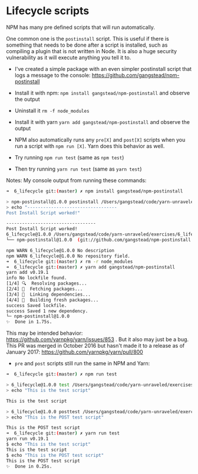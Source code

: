 # Lifecycle scripts

NPM has many pre defined scripts that will run automatically.

One common one is the `postinstall` script.  This is useful if there is something that needs to be done after a script is installed, such as compiling a plugin that is not written in Node.  It is also a huge security vulnerability as it will execute anything you tell it to.

- I've created a simple package with an even simpler postinstall script that logs a message to the console: https://github.com/gangstead/npm-postinstall
- Install it with npm: `npm install gangstead/npm-postinstall` and observe the output
- Uninstall it `rm -f node_modules`
- Install it with yarn `yarn add gangstead/npm-postinstall` and observe the output

- NPM also automatically runs any `pre[X]` and `post[X]` scripts when you run a script with `npm run [X]`.  Yarn does this behavior as well.
- Try running `npm run test` (same as `npm test`)
- Then try running `yarn run test` (same as `yarn test`)

Notes:
My console output from running these commands:
```sh
➜  6_lifecycle git:(master) ✗ npm install gangstead/npm-postinstall

> npm-postinstall@1.0.0 postinstall /Users/gangstead/code/yarn-unraveled/exercises/6_lifecycle/node_modules/npm-postinstall
> echo "----------------------------------
Post Install Script worked!"

----------------------------------
Post Install Script worked!
6_lifecycle@1.0.0 /Users/gangstead/code/yarn-unraveled/exercises/6_lifecycle
└── npm-postinstall@1.0.0  (git://github.com/gangstead/npm-postinstall.git#9995d5d1d39e4444e94dcb97a1f265bc9a8c55ff)

npm WARN 6_lifecycle@1.0.0 No description
npm WARN 6_lifecycle@1.0.0 No repository field.
➜  6_lifecycle git:(master) ✗ rm -r node_modules
➜  6_lifecycle git:(master) ✗ yarn add gangstead/npm-postinstall
yarn add v0.19.1
info No lockfile found.
[1/4] 🔍  Resolving packages...
[2/4] 🚚  Fetching packages...
[3/4] 🔗  Linking dependencies...
[4/4] 📃  Building fresh packages...
success Saved lockfile.
success Saved 1 new dependency.
└─ npm-postinstall@1.0.0
✨  Done in 1.75s.
```

This may be intended behavior: https://github.com/yarnpkg/yarn/issues/853 .  But it also may just be a bug.  This PR was merged in October 2016 but hasn't made it to a release as of January 2017: https://github.com/yarnpkg/yarn/pull/800

- `pre` and `post` scripts still run the same in NPM and Yarn:
```sh
➜  6_lifecycle git:(master) ✗ npm run test

> 6_lifecycle@1.0.0 test /Users/gangstead/code/yarn-unraveled/exercises/6_lifecycle
> echo "This is the test script"

This is the test script

> 6_lifecycle@1.0.0 posttest /Users/gangstead/code/yarn-unraveled/exercises/6_lifecycle
> echo "This is the POST test script"

This is the POST test script
➜  6_lifecycle git:(master) ✗ yarn run test
yarn run v0.19.1
$ echo "This is the test script"
This is the test script
$ echo "This is the POST test script"
This is the POST test script
✨  Done in 0.25s.
```
